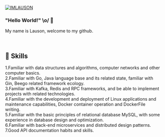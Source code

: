 <p align="left"> <a href="https://twitter.com/IMLAUSON" target="blank"><img src="https://img.shields.io/twitter/follow/IMLAUSON?logo=twitter&style=for-the-badge" alt="IMLAUSON" /></a> </p>

### "Hello World!" \o/ 👋

My name is Lauson, welcome to my github. 

<br>

## 💼 Skills
1.Familiar with data structures and algorithms, computer networks and other computer basics.<br>
2.Familiar with Go, Java language base and its related state, familiar with Gin, Beego related framework ecology.<br>
3.Familiar with Kafka, Redis and RPC frameworks, and be able to implement projects with related technologies.<br>
4.Familiar with the development and deployment of Linux applications and maintenance capabilities, Docker container operation and DockerFile writing.<br>
5.Familiar with the basic principles of relational database MySQL, with some experience in database design and optimization.<br>
6.Familiar with back-end microservices and distributed design patterns.<br>
7.Good API documentation habits and skills.<br>


